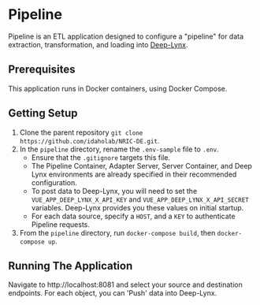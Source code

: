 # Pipeline  
Pipeline is an ETL application designed to configure a "pipeline" for data extraction, transformation, and loading into [Deep-Lynx](https://github.com/idaholab/Deep-Lynx).

## Prerequisites
This application runs in Docker containers, using Docker Compose.

## Getting Setup
1. Clone the parent repository `git clone https://github.com/idaholab/NRIC-DE.git`.
2. In the `pipeline` directory, rename the `.env-sample` file to `.env`.
    * Ensure that the `.gitignore` targets this file. 
    * The Pipeline Container, Adapter Server, Server Container, and Deep Lynx environments are already specified in their recommended configuration.
    * To post data to Deep-Lynx, you will need to set the `VUE_APP_DEEP_LYNX_X_API_KEY` and `VUE_APP_DEEP_LYNX_X_API_SECRET` variables. Deep-Lynx provides you these values on initial startup.
    * For each data source, specify a `HOST`, and a `KEY` to authenticate Pipeline requests.
4. From the `pipeline` directory, run `docker-compose build`, then `docker-compose up`.

## Running The Application
Navigate to http://localhost:8081 and select your source and destination endpoints. For each object, you can 'Push' data into Deep-Lynx.